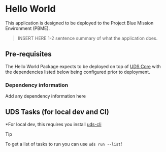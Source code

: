 # Hello World

This application is designed to be deployed to the Project Blue Mission Environment (PBME).

> INSERT HERE 1-2 sentence summary of what the application does.

## Pre-requisites

The Hello World Package expects to be deployed on top of [UDS Core](https://github.com/defenseunicorns/uds-core) with the dependencies listed below being configured prior to deployment.

### Dependency information

Add any dependency information here

## UDS Tasks (for local dev and CI)

*For local dev, this requires you install [uds-cli](https://github.com/defenseunicorns/uds-cli?tab=readme-ov-file#install)

> [!TIP]
> To get a list of tasks to run you can use `uds run --list`!
